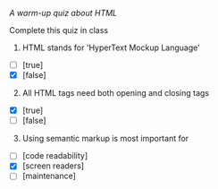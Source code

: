 *A warm-up quiz about HTML*

Complete this quiz in class

1. HTML stands for 'HyperText Mockup Language'

- [ ] [true]
- [x] [false]

2. All HTML tags need both opening and closing tags

- [x] [true]
- [ ] [false]

3. Using semantic markup is most important for 

- [ ] [code readability]
- [x] [screen readers]
- [ ] [maintenance]